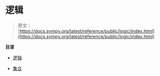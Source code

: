 # 逻辑

> 原文：[https://docs.sympy.org/latest/reference/public/logic/index.html](https://docs.sympy.org/latest/reference/public/logic/index.html)

**目录**

+   [逻辑](../../../modules/logic.html)

+   [集合](../../../modules/sets.html)

